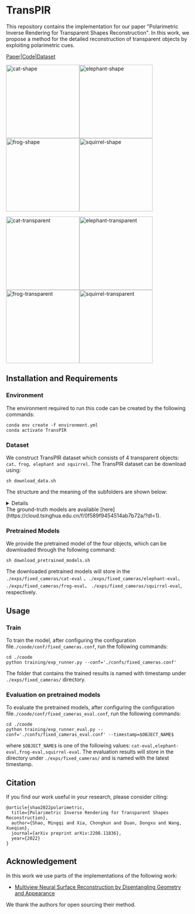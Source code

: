 # TransPIR
This repository contains the implementation for our paper "Polarimetric Inverse Rendering for Transparent Shapes Reconstruction". In this work, we propose a method for the detailed reconstruction of transparent objects by exploiting polarimetric cues.  

[Paper](https://arxiv.org/pdf/2208.11836.pdf)|[Code](https://github.com/shaomq2187/TransPIR)[|Dataset](https://cloud.tsinghua.edu.cn/f/2feaea15e9094941b4bd/?dl=1)

<img src="figures/cat-shape.gif" alt="cat-shape" width=200 /><img src="figures/elephant-shape.gif" alt="elephant-shape" width=200 /><img src="figures/frog-shape.gif" alt="frog-shape" width=200 /><img src="figures/squirrel-shape.gif" alt="squirrel-shape" width=200 />

<img src="figures/cat-transparent.gif" alt="cat-transparent" width=200 /><img src="figures/elephant-transparent.gif" alt="elephant-transparent" width=200 /><img src="figures/frog-transparent.gif" alt="frog-transparent" width=200 /><img src="figures/squirrel-transparent.gif" alt="squirrel-transparent" width=200 />

## Installation and Requirements

### Environment

The environment required to run this code can be created by the following commands:

```
conda env create -f environment.yml
conda activate TransPIR
```

### Dataset

We  construct TransPIR dataset which consists of 4 transparent objects: `cat、frog、elephant and squirrel`. The TransPIR dataset can be download using:

```
sh download_data.sh
```

The structure and the meaning of the  subfolders are shown below:

<details> <summary>Details</summary> <pre><code>.data
├── cat
|	├── dummy # polarization image with angle of polarizer 0°, (1232x1028,UInt8)
│   │   ├── cameras.npz # numpy file that contains camera poses
|	├── I-0 # polarization image with angle of polarizer 0°, (1232x1028,UInt8)
|	├── I-45 # polarization image with angle of polarizer 45°, (1232x1028,UInt8)
|	├── I-90 # polarization image with angle of polarizer 90°, (1232x1028,UInt8)
|	├── I-135 # polarization image with angle of polarizer 135°, (1232x1028,UInt8)
│   ├── I-sum # intensity image, (1232x1028,UInt8)
│   ├── masks # foreground mask  (1232x1028,UInt8)
│   ├── normals-png # ground truth surface normals,[-1,1] to [0,255] (1232x1028x3,UInt8)
│   ├── params #polarization params
│   │   ├── AoLP # angle of linear polarization, [0°,180°] to [0,255] (1232x1028,UInt8)
│   │   ├── DoLP # degree of linear polarization, [0,1] to [0,255] (1232x1028,UInt8)
│   ├── cameras_new.npz # numpy file that contains normalized camera poses
├── elephant
├── frog
├── squirrel </code>
</pre> </details>
The ground-truth models are available [here](https://cloud.tsinghua.edu.cn/f/0f589f9454514ab7b72a/?dl=1).

###  Pretrained Models

We provide the pretrained model of the four objects, which can be downloaded through the following command:

```
sh download_pretrained_models.sh
```

The downloaded pretrained models will store in the `./exps/fixed_cameras/cat-eval` 、`./exps/fixed_cameras/elephant-eval`、 `./exps/fixed_cameras/frog-eval`、 `./exps/fixed_cameras/squirrel-eval`,  respectively.



## Usage

### Train

To train the model, after configuring the configuration file`./coode/conf/fixed_cameras.conf`, run the following commands:

```
cd ./coode
python training/exp_runner.py --conf='./confs/fixed_cameras.conf'
```

The folder that contains the trained results is named with timestamp under `./exps/fixed_cameras/` directory.

### Evaluation on pretrained models

To evaluate the pretrained models, after configuring the configuration file`./coode/conf/fixed_cameras_eval.conf`, run the following commands:

```
cd ./coode
python training/exp_runner_eval.py --conf='./confs/fixed_cameras_eval.conf' --timestamp=$OBJECT_NAME$
```

where `$OBJECT_NAME$` is one of the following values: `cat-eval,elephant-eval,frog-eval,squirrel-eval`.  The evaluation results will store in the directory under `./exps/fixed_cameras/` and is named with the latest timestamp. 

## Citation

If you find our work useful in your research, please consider citing:

```
@article{shao2022polarimetric,
  title={Polarimetric Inverse Rendering for Transparent Shapes Reconstruction},
  author={Shao, Mingqi and Xia, Chongkun and Duan, Dongxu and Wang, Xueqian},
  journal={arXiv preprint arXiv:2208.11836},
  year={2022}
}
```

## Acknowledgement

In this work we use parts of the implementations of the following work:

- [Multiview Neural Surface Reconstruction by Disentangling Geometry and Appearance](https://github.com/lioryariv/idr)

We thank the authors for open sourcing their method.
